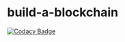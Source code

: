 # build-a-blockchain

[![Codacy Badge](https://api.codacy.com/project/badge/Grade/2f7e41fe94d446969d61714209d96e6b)](https://app.codacy.com/app/avrabe/build-a-blockchain?utm_source=github.com&utm_medium=referral&utm_content=avrabe/build-a-blockchain&utm_campaign=badger)